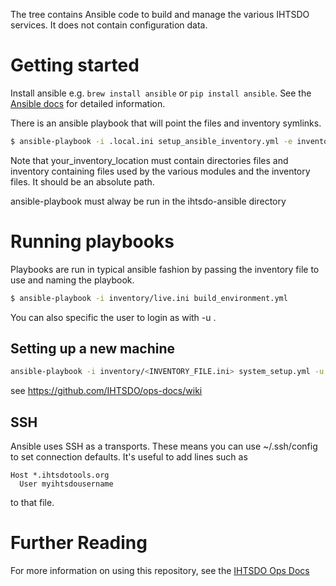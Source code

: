 The tree contains Ansible code to build and manage the various IHTSDO services. It does not contain configuration data.

# Getting started

Install ansible e.g. `brew install ansible` or `pip install ansible`. See the [Ansible docs](http://docs.ansible.com) for detailed information.

There is an ansible playbook that will point the files and inventory symlinks.

```sh
$ ansible-playbook -i .local.ini setup_ansible_inventory.yml -e inventory_path=<your_inventory_location>
```

Note that your_inventory_location must contain directories files and inventory containing files used by the various modules and the inventory files. It should be an absolute path.

ansible-playbook must alway be run in the ihtsdo-ansible directory

# Running playbooks

Playbooks are run in typical ansible fashion by passing the inventory file to use and naming the playbook.

```sh
$ ansible-playbook -i inventory/live.ini build_environment.yml
```

You can also specific the user to login as with -u <username>.

## Setting up a new machine
```sh
ansible-playbook -i inventory/<INVENTORY_FILE.ini> system_setup.yml -u <username> --limit <machine>
```
see https://github.com/IHTSDO/ops-docs/wiki

## SSH

Ansible uses SSH as a transports. These means you can use ~/.ssh/config to set connection defaults. It's useful to add lines such as 

```
Host *.ihtsdotools.org
  User myihtsdousername
```

to that file.

# Further Reading

For more information on using this repository, see the [IHTSDO Ops Docs](https://github.com/IHTSDO/ops-docs)

